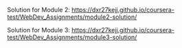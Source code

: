 
Solution for Module 2: https://dxr27kejj.github.io/coursera-test/WebDev_Assignments/module2-solution/

Solution for Module 3: https://dxr27kejj.github.io/coursera-test/WebDev_Assignments/module3-solution/
